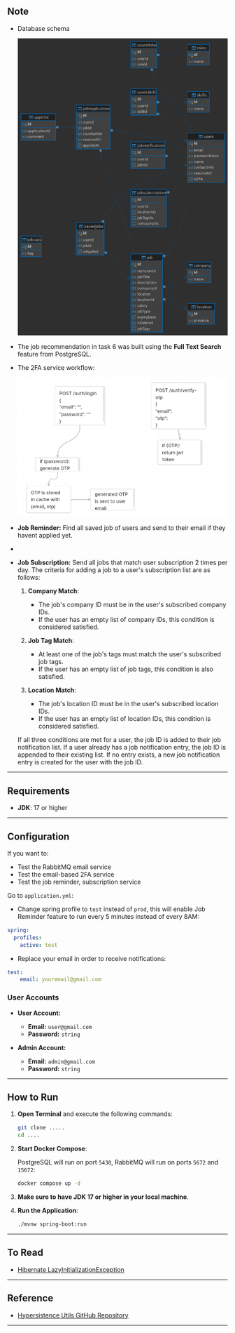 
## Note

- Database schema

  ![](./schema.png)

- The job recommendation in task 6 was built using the **Full Text Search** feature from PostgreSQL.
  
- The 2FA service workflow:
  
  ![](./2fa.png)

- **Job Reminder:**
Find all saved job of users and send to their email if they havent applied yet.

- 

- **Job Subscription:** Send all jobs that match user subscription 2 times per day.
    The criteria for adding a job to a user's subscription list are as follows:

    1. **Company Match**: 
        - The job's company ID must be in the user's subscribed company IDs. 
        - If the user has an empty list of company IDs, this condition is considered satisfied.

    2. **Job Tag Match**: 
        - At least one of the job's tags must match the user's subscribed job tags. 
        - If the user has an empty list of job tags, this condition is also satisfied.

    3. **Location Match**: 
        - The job's location ID must be in the user's subscribed location IDs. 
        - If the user has an empty list of location IDs, this condition is considered satisfied.

    If all three conditions are met for a user, the job ID is added to their job notification list. If a user already has a job notification entry, the job ID is appended to their existing list. If no entry exists, a new job notification entry is created for the user with the job ID.

---

## Requirements

- **JDK**: 17 or higher

---

## Configuration

If you want to:
- Test the RabbitMQ email service
- Test the email-based 2FA service
- Test the job reminder, subscription service

Go to `application.yml`:

- Change spring profile to `test` instead of `prod`, this will enable Job Reminder feature to run every 5 minutes instead of every 8AM:
```yaml
spring:
  profiles:
    active: test
```

- Replace your email in order to receive notifications:

```yaml
test:
    email: youremail@gmail.com
```

### User Accounts

- **User Account:**  
  - **Email:** `user@gmail.com`  
  - **Password:** `string`  

- **Admin Account:**  
  - **Email:** `admin@gmail.com`  
  - **Password:** `string`  

---

## How to Run

1. **Open Terminal** and execute the following commands:

   ```bash
   git clone .....
   cd ....
   ```

2. **Start Docker Compose**:

   PostgreSQL will run on port `5430`, RabbitMQ will run on ports `5672` and `15672`:

   ```bash
   docker compose up -d
   ```

3. **Make sure to have JDK 17 or higher in your local machine**.

4. **Run the Application**:

   ```bash
   ./mvnw spring-boot:run
   ```

---

## To Read

- [Hibernate LazyInitializationException](https://stackoverflow.com/questions/7654818/org-hibernate-lazyinitializationexception-could-not-initialize-proxy-no-sessi)

---

## Reference

- [Hypersistence Utils GitHub Repository](https://github.com/vladmihalcea/hypersistence-utils)

---

